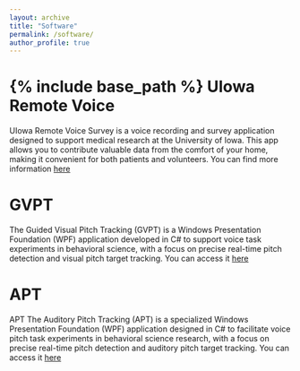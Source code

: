 ```yaml
---
layout: archive
title: "Software"
permalink: /software/
author_profile: true
---
```


{% include base_path %}
UIowa Remote Voice
======
UIowa Remote Voice Survey is a voice recording and survey application designed to support medical research at the University of Iowa. This app allows you to contribute valuable data from the comfort of your home, making it convenient for both patients and volunteers. You can find more information [here](https://dupont.cs.uiowa.edu/software/otolaryngology/remotevoice/remotevoice.html)


GVPT
======
The Guided Visual Pitch Tracking (GVPT) is a Windows Presentation Foundation (WPF) application developed in C# to support voice task experiments in behavioral science, with a focus on precise real-time pitch detection and visual pitch target tracking. You can access it [here](https://dupont.cs.uiowa.edu/software/brain/gvpt/gvpt.html)

APT
======
APT
The Auditory Pitch Tracking (APT) is a specialized Windows Presentation Foundation (WPF) application designed in C# to facilitate voice pitch task experiments in behavioral science research, with a focus on precise real-time pitch detection and auditory pitch target tracking. You can access it [here](https://dupont.cs.uiowa.edu/software/brain/apt/apt.html)